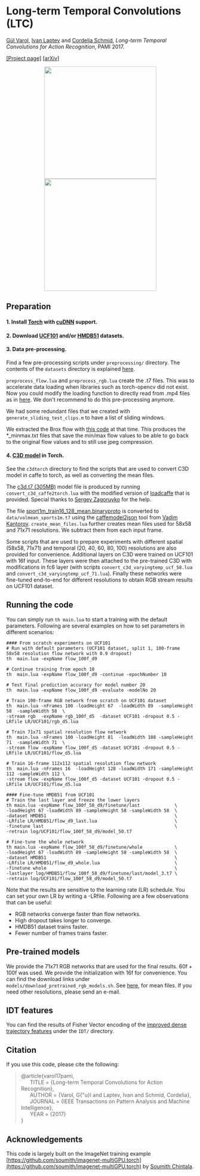 # Long-term Temporal Convolutions (LTC)
[Gül Varol](http://www.di.ens.fr/~varol/), [Ivan Laptev](http://www.di.ens.fr/~laptev/) and [Cordelia Schmid](http://lear.inrialpes.fr/~schmid/), *Long-term Temporal Convolutions for Action Recognition*, PAMI 2017.

[[Project page]](http://www.di.ens.fr/willow/research/ltc/) [[arXiv]](https://arxiv.org/abs/1604.04494)

<p align="center"><img src="http://www.di.ens.fr/willow/research/ltc/images/frontcrawl.png" align="middle" width="300" /><img src="http://www.di.ens.fr/willow/research/ltc/images/breaststroke.png" align="middle" width="300" /></p>


## Preparation 

#### 1. Install [Torch](https://github.com/torch/distro) with [cuDNN](https://developer.nvidia.com/cudnn) support.

#### 2. Download [UCF101](http://crcv.ucf.edu/data/UCF101.php) and/or [HMDB51](http://serre-lab.clps.brown.edu/resource/hmdb-a-large-human-motion-database/) datasets.

#### 3. Data pre-processing.
Find a few pre-processing scripts under `preprocessing/` directory. The contents of the `datasets` directory is explained [here](https://github.com/gulvarol/ltc/tree/master/datasets).

`preprocess_flow.lua` and `preprocess_rgb.lua` create the .t7 files. This was to accelerate data loading when libraries such as torch-opencv did not exist. Now you could modify the loading function to directly read from .mp4 files as in [here](https://github.com/gulvarol/surreal/blob/master/training/loader_SURREAL.lua#L30). We don't recommend to do this pre-processing anymore.

We had some redundant files that we created with `generate_sliding_test_clips.m` to have a list of sliding windows.

We extracted the Brox flow with [this code](https://github.com/gulvarol/flow_toolbox) at that time. This produces the *_minmax.txt files that save the min/max flow values to be able to go back to the original flow values and to still use jpeg compression.

#### 4. [C3D model](https://github.com/facebook/C3D) in Torch.

See the `c3dtorch` directory to find the scripts that are used to convert C3D model in caffe to torch, as well as converting the mean files.

The [c3d.t7 (305MB)](https://lsh.paris.inria.fr/LTC/c3d.t7) model file is produced by running `convert_c3d_caffe2torch.lua` with the modified version of [loadcaffe](https://github.com/szagoruyko/loadcaffe) that is provided. Special thanks to [Sergey Zagoruyko](https://github.com/szagoruyko) for the help. 

The file [sport1m_train16_128_mean.binaryproto](https://github.com/facebook/C3D/blob/master/C3D-v1.0/examples/c3d_feature_extraction) is converted to `data/volmean_sports1m.t7` using the [caffemodel2json](https://github.com/vadimkantorov/caffemodel2json) tool from [Vadim Kantorov](https://github.com/vadimkantorov). `create_mean_files.lua` further creates mean files used for 58x58 and 71x71 resolutions. We subtract them from each input frame.
 
Some scripts that are used to prepare experiments with different spatial (58x58, 71x71) and temporal (20, 40, 60, 80, 100) resolutions are also provided for convenience. Additional layers on C3D were trained on UCF101 with 16f input. These layers were then attached to the pre-trained C3D with modifications in fc6 layer (with scripts `convert_c3d_varyingtemp_ucf_58.lua` and `convert_c3d_varyingtemp_ucf_71.lua`). Finally these networks were fine-tuned end-to-end for different resolutions to obtain RGB stream results on UCF101 dataset.

## Running the code

You can simply run `th main.lua` to start a training with the default parameters. Following are several examples on how to set parameters in different scenarios:

  ```shell
#### From scratch experiments on UCF101
# Run with default parameters (UCF101 dataset, split 1, 100-frame 58x58 resolution flow network with 0.9 dropout)
th  main.lua -expName flow_100f_d9

# Continue training from epoch 10
th  main.lua -expName flow_100f_d9 -continue -epochNumber 10

# Test final prediction accuracy for model number 20
th  main.lua -expName flow_100f_d9 -evaluate -modelNo 20

# Train 100-frame RGB network from scratch on UCF101 dataset
th  main.lua -nFrames 100 -loadHeight 67  -loadWidth 89  -sampleHeight 58  -sampleWidth 58  \
-stream rgb  -expName rgb_100f_d5  -dataset UCF101 -dropout 0.5 -LRfile LR/UCF101/rgb_d5.lua

# Train 71x71 spatial resolution flow network
th  main.lua -nFrames 100 -loadHeight 81  -loadWidth 108 -sampleHeight 71  -sampleWidth 71  \
-stream flow -expName flow_100f_d5 -dataset UCF101 -dropout 0.5 -LRfile LR/UCF101/flow_d5.lua

# Train 16-frame 112x112 spatial resolution flow network
th  main.lua -nFrames 16  -loadHeight 128 -loadWidth 171 -sampleHeight 112 -sampleWidth 112 \
-stream flow -expName flow_100f_d5 -dataset UCF101 -dropout 0.5 -LRfile LR/UCF101/flow_d5.lua

#### Fine-tune HMDB51 from UCF101
# Train the last layer and freeze the lower layers
th main.lua -expName flow_100f_58_d9/finetune/last             \
-loadHeight 67 -loadWidth 89 -sampleHeight 58 -sampleWidth 58  \
-dataset HMDB51                                                \
-LRfile LR/HMDB51/flow_d9_last.lua                             \
-finetune last                                                 \
-retrain log/UCF101/flow_100f_58_d9/model_50.t7

# Fine-tune the whole network
th main.lua -expName flow_100f_58_d9/finetune/whole            \
-loadHeight 67 -loadWidth 89 -sampleHeight 58 -sampleWidth 58  \
-dataset HMDB51                                                \
-LRfile LR/HMDB51/flow_d9_whole.lua                            \
-finetune whole                                                \
-lastlayer log/HMDB51/flow_100f_58_d9/finetune/last/model_3.t7 \
-retrain log/UCF101/flow_100f_58_d9/model_50.t7

  ```
Note that the results are sensitive to the learning rate (LR) schedule. You can set your own LR by writing a -LRfile. Following are a few observations that can be useful:
- RGB networks converge faster than flow networks.
- High dropout takes longer to converge.
- HMDB51 dataset trains faster.
- Fewer number of frames trains faster.	 


## Pre-trained models
We provide the 71x71 RGB networks that are used for the final results. 60f + 100f was used. We provide the initialization with 16f for convenience. You can find the download links under `models/download_pretrained_rgb_models.sh`. See [here](https://github.com/gulvarol/ltc#4-c3d-model-in-torch), for mean files. If you need other resolutions, please send an e-mail.

## IDT features
You can find the results of Fisher Vector encoding of the [improved dense trajectory features](http://lear.inrialpes.fr/~wang/improved_trajectories) under the `IDT/` directory.

## Citation
If you use this code, please cite the following:
> @article{varol17pami,  
&nbsp;&nbsp;&nbsp;&nbsp;&nbsp;&nbsp;TITLE = {Long-term Temporal Convolutions for Action Recognition},  
&nbsp;&nbsp;&nbsp;&nbsp;&nbsp;&nbsp;AUTHOR = {Varol, G{\"u}l and Laptev, Ivan and Schmid, Cordelia},  
&nbsp;&nbsp;&nbsp;&nbsp;&nbsp;&nbsp;JOURNAL =  {IEEE Transactions on Pattern Analysis and Machine Intelligence},  
&nbsp;&nbsp;&nbsp;&nbsp;&nbsp;&nbsp;YEAR = {2017}  
}

## Acknowledgements
This code is largely built on the ImageNet training example [https://github.com/soumith/imagenet-multiGPU.torch](https://github.com/soumith/imagenet-multiGPU.torch) by [Soumith Chintala](https://github.com/soumith/).

